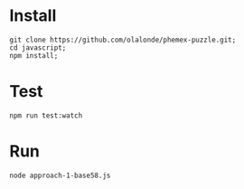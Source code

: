 # Install

```
git clone https://github.com/olalonde/phemex-puzzle.git;
cd javascript;
npm install;
```

# Test

```
npm run test:watch
```

# Run

```
node approach-1-base58.js
```
